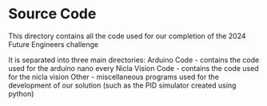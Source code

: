 # Source Code
This directory contains all the code used for our completion of the 2024 Future Engineers challenge

It is separated into three main directories:
Arduino Code - contains the code used for the arduino nano every
Nicla Vision Code - contains the code used for the nicla vision
Other - miscellaneous programs used for the development of our solution (such as the PID simulator created using python)

